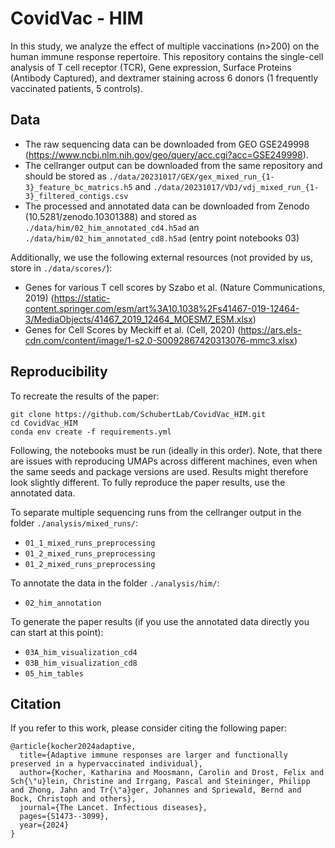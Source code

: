 # CovidVac - HIM
In this study, we analyze the effect of multiple vaccinations (n>200) on the human immune response repertoire. This repository contains the single-cell analysis of T cell receptor (TCR), Gene expression, Surface Proteins (Antibody Captured), and dextramer staining across 6 donors (1 frequently vaccinated patients, 5 controls).

## Data
- The raw sequencing data can be downloaded from GEO GSE249998 (https://www.ncbi.nlm.nih.gov/geo/query/acc.cgi?acc=GSE249998).
- The cellranger output can be downloaded from the same repository and should be stored as `./data/20231017/GEX/gex_mixed_run_{1-3}_feature_bc_matrics.h5` and `./data/20231017/VDJ/vdj_mixed_run_{1-3}_filtered_contigs.csv`
- The processed and annotated data can be downloaded from Zenodo (10.5281/zenodo.10301388) and stored as `./data/him/02_him_annotated_cd4.h5ad` an `./data/him/02_him_annotated_cd8.h5ad` (entry point notebooks 03)

Additionally, we use the following external resources (not provided by us, store in `./data/scores/`):
- Genes for various T cell scores by Szabo et al. (Nature Communications, 2019) (https://static-content.springer.com/esm/art%3A10.1038%2Fs41467-019-12464-3/MediaObjects/41467_2019_12464_MOESM7_ESM.xlsx)
- Genes for Cell Scores by Meckiff et al. (Cell, 2020) (https://ars.els-cdn.com/content/image/1-s2.0-S0092867420313076-mmc3.xlsx)

## Reproducibility
To recreate the results of the paper:
```
git clone https://github.com/SchubertLab/CovidVac_HIM.git
cd CovidVac_HIM
conda env create -f requirements.yml
```
Following, the notebooks must be run (ideally in this order). Note, that there are issues with reproducing UMAPs across different machines, even when the same seeds and package versions are used. Results might therefore look slightly different. To fully reproduce the paper results, use the annotated data.

To separate multiple sequencing runs from the cellranger output in the folder `./analysis/mixed_runs/`:
- `01_1_mixed_runs_preprocessing`
- `01_2_mixed_runs_preprocessing`
- `01_2_mixed_runs_preprocessing`

To annotate the data in the folder `./analysis/him/`:
- `02_him_annotation`

To generate the paper results (if you use the annotated data directly you can start at this point):
- `03A_him_visualization_cd4`
- `03B_him_visualization_cd8`
- `05_him_tables`

## Citation
If you refer to this work, please consider citing the following paper:

```
@article{kocher2024adaptive,
  title={Adaptive immune responses are larger and functionally preserved in a hypervaccinated individual},
  author={Kocher, Katharina and Moosmann, Carolin and Drost, Felix and Sch{\"u}lein, Christine and Irrgang, Pascal and Steininger, Philipp and Zhong, Jahn and Tr{\"a}ger, Johannes and Spriewald, Bernd and Bock, Christoph and others},
  journal={The Lancet. Infectious diseases},
  pages={S1473--3099},
  year={2024}
}
```
